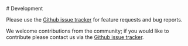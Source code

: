 # Development

Please use the [Github issue tracker](https://github.com/skelton-group/Phonopy-Spectroscopy/issues) for feature requests and bug reports.

We welcome contributions from the community; if you would like to contribute please contact us via the [Github issue tracker](https://github.com/skelton-group/Phonopy-Spectroscopy/issues). 